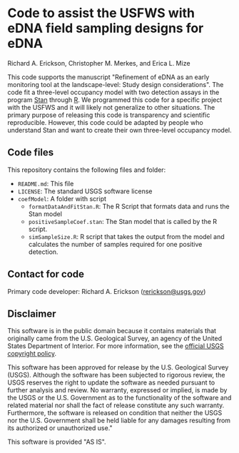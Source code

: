 # Code to assist the USFWS with eDNA field sampling designs for eDNA


Richard A. Erickson, Christopher M. Merkes, and Erica L. Mize


This code supports the manuscript "Refinement of eDNA as an early monitoring tool at the landscape-level: Study design considerations".
The code fit a three-level occupancy model with two detection assays in the program [Stan](mc-stan.org) through [R](https://www.r-project.org/).
We programmed this code for a specific project with the USFWS and it will likely not generalize to other situations.
The primary purpose of releasing this code is transparency and scientific reproducible. 
However, this code could be adapted by people who understand Stan and want to create their own three-level occupancy model.

## Code files

This repository contains the following files and folder:
- `README.md`: This file
- `LICENSE`: The standard USGS software license
- `coefModel`: A folder with script
  - `formatDataAndFitStan.R`: The R Script that formats data and runs the Stan model
  - `positiveSampleCoef.stan`: The Stan model that is called by the R script.
  - `simSampleSize.R`: R script that takes the output from the model and calculates the number of samples required for one positive detection.

## Contact for code 

Primary code developer:  Richard A. Erickson (rerickson@usgs.gov)

## Disclaimer

This software is in the public domain because it contains materials that originally came from the U.S. Geological Survey, an agency of the United States Department of Interior. For more information, see the [official USGS copyright policy](https://www2.usgs.gov/visual-id/credit_usgs.html#copyright/).


This software has been approved for release by the U.S. Geological Survey (USGS). Although the software has been subjected to rigorous review, the USGS reserves the right to update the software as needed pursuant to further analysis and review. No warranty, expressed or implied, is made by the USGS or the U.S. Government as to the functionality of the software and related material nor shall the fact of release constitute any such warranty. Furthermore, the software is released on condition that neither the USGS nor the U.S. Government shall be held liable for any damages resulting from its authorized or unauthorized use."

This software is provided "AS IS".

